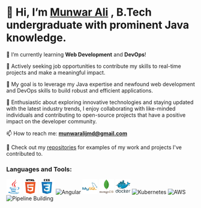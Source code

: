 # 👋 Hi, I’m [Munwar Ali](https://github.com/MunwarAli12) , B.Tech undergraduate with prominent Java knowledge.

🌱 I’m currently learning **Web Development** and **DevOps**!

🔎 Actively seeking job opportunities to contribute my skills to real-time projects and make a meaningful impact.

🎯 My goal is to leverage my Java expertise and newfound web development and DevOps skills to build robust and efficient applications.

🚀 Enthusiastic about exploring innovative technologies and staying updated with the latest industry trends, I enjoy collaborating with like-minded individuals and contributing to open-source projects that have a positive impact on the developer community.

📫 How to reach me: **munwaralijmd@gmail.com**

💼 Check out my [repositories](https://github.com/MunwarAli12) for examples of my work and projects I've contributed to.


<h3 align="left">Languages and Tools:</h3>
<p align="left">
  <img src="https://raw.githubusercontent.com/devicons/devicon/master/icons/java/java-original.svg" alt="core java" width="40" height="40"/>
  <img src="https://raw.githubusercontent.com/devicons/devicon/master/icons/html5/html5-original-wordmark.svg" alt="HTML5" width="40" height="40"/>
  <img src="https://raw.githubusercontent.com/devicons/devicon/master/icons/css3/css3-original-wordmark.svg" alt="CSS3" width="40" height="40"/>
  <img src="https://angular.io/assets/images/logos/angular/angular.svg" alt="Angular" width="40" height="40"/>
  <img src="https://raw.githubusercontent.com/devicons/devicon/master/icons/mysql/mysql-original-wordmark.svg" alt="MySQL" width="40" height="40"/>
  <img src="https://raw.githubusercontent.com/devicons/devicon/master/icons/mongodb/mongodb-original-wordmark.svg" alt="MongoDB" width="40" height="40"/>
  <img src="https://raw.githubusercontent.com/devicons/devicon/master/icons/docker/docker-original-wordmark.svg" alt="Docker" width="40" height="40"/>
  <img src="https://www.vectorlogo.zone/logos/kubernetes/kubernetes-icon.svg" alt="Kubernetes" width="40" height="40"/>
  <img src="https://aws.amazon.com/favicon.ico" alt="AWS" width="40" height="40"/>
  <img src="https://image-url-for-pipeline-icon.png" alt="Pipeline Building" width="40" height="40"/>
</p>


<!---
MunwarAli12/MunwarAli12 is a ✨ special ✨ repository because its `README.md` (this file) appears on your GitHub profile.
You can click the Preview link to take a look at your changes.
--->
